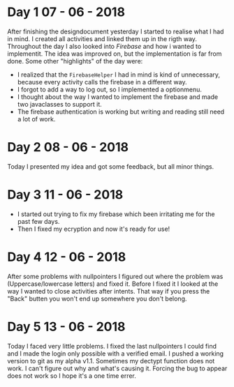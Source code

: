 # Day 1 07 - 06 - 2018

After finishing the designdocument yesterday I started to realise what I had in mind. I created all activities and linked them up in the rigth way. Throughout the day I also looked into *Firebase* and how i wanted to implementit. The idea was improved on, but the implementation is far from done. Some other "highlights" of the day were:
* I realized that the ```FirebaseHelper``` I had in mind is kind of unnecessary, because every activity calls the firebase in a different way.
* I forgot to add a way to log out, so I implemented a optionmenu.
* I thought about the way I wanted to implement the firebase and made two javaclasses to support it.
* The firebase authentication is working but writing and reading still need a lot of work.

# Day 2 08 - 06 - 2018

Today I presented my idea and got some feedback, but all minor things.

# Day 3 11 - 06 - 2018
* I started out trying to fix my firebase which been irritating me for the past few days.
* Then I fixed my ecryption and now it's ready for use!

# Day 4 12 - 06 - 2018
After some problems with nullpointers I figured out where the problem was (Uppercase/lowercase letters) and fixed it. Before I fixed it I looked at the way I wanted to close activities after intents. That way if you press the "Back" butten you won't end up somewhere you don't belong. 

# Day 5 13 - 06 - 2018
Today I faced very little problems. I fixed the last nullpointers I could find and I made the login only possible with a verified email. I pushed a working version to git as my alpha v1.1.
Sometimes my dectypt function does not work. I can't figure out why and what's causing it. Forcing the bug to appear does not work so I hope it's a one time errer.
